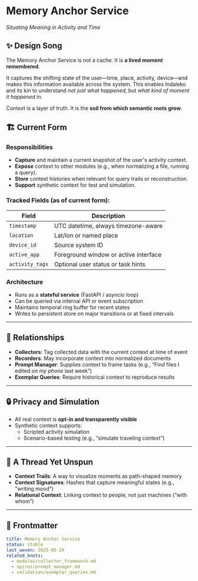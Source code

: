 # Memory Anchor Service
*Situating Meaning in Activity and Time*

## ✨ Design Song

The Memory Anchor Service is not a cache.
It is **a lived moment remembered**.

It captures the shifting state of the user—time, place, activity, device—and makes this information available across the system.
This enables Indaleko and its kin to understand *not just what happened*, but *what kind of moment it happened in*.

Context is a layer of truth. It is the **soil from which semantic roots grow**.

## 🏗️ Current Form

### Responsibilities

- **Capture** and maintain a current snapshot of the user's activity context.
- **Expose** context to other modules (e.g., when normalizing a file, running a query).
- **Store** context histories when relevant for query trails or reconstruction.
- **Support** synthetic context for test and simulation.

### Tracked Fields (as of current form):

| Field          | Description                           |
|----------------|---------------------------------------|
| `timestamp`    | UTC datetime, always timezone-aware   |
| `location`     | Lat/lon or named place                |
| `device_id`    | Source system ID                      |
| `active_app`   | Foreground window or active interface |
| `activity_tags`| Optional user status or task hints    |

### Architecture

- Runs as a **stateful service** (FastAPI / asyncio loop)
- Can be queried via internal API or event subscription
- Maintains temporal ring buffer for recent states
- Writes to persistent store on major transitions or at fixed intervals

---

## 🧭 Relationships

- **Collectors**: Tag collected data with the current context at time of event
- **Recorders**: May incorporate context into normalized documents
- **Prompt Manager**: Supplies context to frame tasks (e.g., “Find files I edited *on my phone* last week”)
- **Exemplar Queries**: Require historical context to reproduce results

---

## 🔒 Privacy and Simulation

- All real context is **opt-in and transparently visible**
- Synthetic context supports:
  - Scripted activity simulation
  - Scenario-based testing (e.g., “simulate traveling context”)

---

## 🌱 A Thread Yet Unspun

- **Context Trails**: A way to visualize moments as path-shaped memory
- **Context Signatures**: Hashes that capture meaningful states (e.g., "writing mood")
- **Relational Context**: Linking context to people, not just machines (“with whom”)

---

## 📌 Frontmatter

```yaml
title: Memory Anchor Service
status: stable
last_woven: 2025-05-29
related_knots:
  - modules/collector_framework.md
  - spires/prompt_manager.md
  - validation/exemplar_queries.md
```
